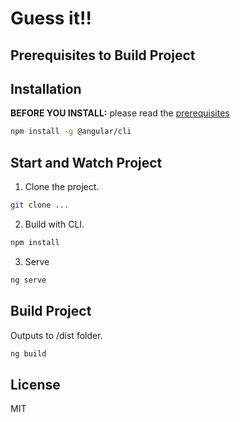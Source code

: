 # Guess it!!


## Prerequisites to Build Project



## Installation

**BEFORE YOU INSTALL:** please read the [prerequisites](#prerequisites)
```bash
npm install -g @angular/cli
```

## Start and Watch Project

1) Clone the project.
```bash
git clone ...
```
2) Build with CLI.
```bash
npm install
```
3) Serve
```bash
ng serve
```

## Build Project

Outputs to /dist folder.

```bash
ng build
```

## License

MIT
